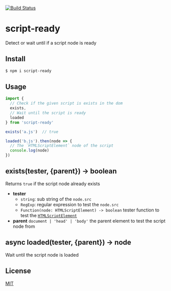 [![Build Status](https://travis-ci.org/kaelzhang/script-ready.svg?branch=master)](https://travis-ci.org/kaelzhang/script-ready)
<!-- [![Coverage](https://codecov.io/gh/kaelzhang/script-ready/branch/master/graph/badge.svg)](https://codecov.io/gh/kaelzhang/script-ready) -->
<!-- optional appveyor tst
[![Windows Build Status](https://ci.appveyor.com/api/projects/status/github/kaelzhang/script-ready?branch=master&svg=true)](https://ci.appveyor.com/project/kaelzhang/script-ready)
-->
<!-- optional npm version
[![NPM version](https://badge.fury.io/js/script-ready.svg)](http://badge.fury.io/js/script-ready)
-->
<!-- optional npm downloads
[![npm module downloads per month](http://img.shields.io/npm/dm/script-ready.svg)](https://www.npmjs.org/package/script-ready)
-->
<!-- optional dependency status
[![Dependency Status](https://david-dm.org/kaelzhang/script-ready.svg)](https://david-dm.org/kaelzhang/script-ready)
-->

# script-ready

Detect or wait until if a script node is ready

## Install

```sh
$ npm i script-ready
```

## Usage

```js
import {
  // Check if the given script is exists in the dom
  exists,
  // Wait until the script is ready
  loaded
} from 'script-ready'

exists('a.js')  // true

loaded('b.js').then(node => {
  // The `HTMLScriptElement` node of the script
  console.log(node)
})
```

## exists(tester, {parent}) -> boolean

Returns `true` if the script node already exists

- **tester**
  - `string`: sub string of the `node.src`
  - `RegExp`: regular expression to test the `node.src`
  - `Function(node: HTMLScriptElement) -> boolean` tester function to test the [`HTMLScriptElement`](https://developer.mozilla.org/en-US/docs/Web/API/HTMLScriptElement)
- **parent** `document | 'head' | 'body'` the parent element to test the script node from

## async loaded(tester, {parent}) -> node

Wait until the script node is loaded

## License

[MIT](LICENSE)
